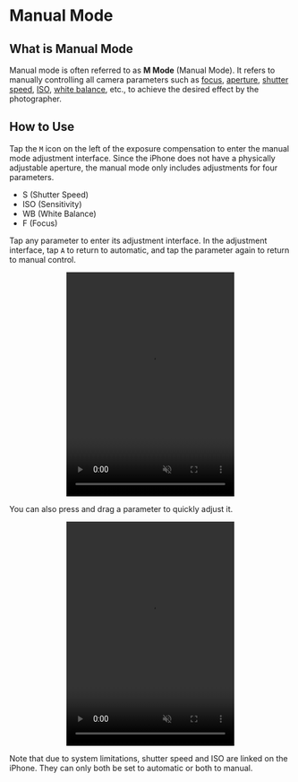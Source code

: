 # Manual Mode

## What is Manual Mode
Manual mode is often referred to as **M Mode** (Manual Mode). It refers to manually controlling all camera parameters such as [focus](https://en.wikipedia.org/wiki/Focus_(optics)), [aperture](https://en.wikipedia.org/wiki/Aperture), [shutter speed](https://en.wikipedia.org/wiki/Shutter_speed), [ISO](https://en.wikipedia.org/wiki/Film_speed), [white balance](https://en.wikipedia.org/wiki/Color_balance), etc., to achieve the desired effect by the photographer.

## How to Use
Tap the `M` icon on the left of the exposure compensation to enter the manual mode adjustment interface. 
Since the iPhone does not have a physically adjustable aperture, the manual mode only includes adjustments for four parameters.

- S (Shutter Speed)
- ISO (Sensitivity)
- WB (White Balance)
- F (Focus)

Tap any parameter to enter its adjustment interface. In the adjustment interface, tap `A` to return to automatic, and tap the parameter again to return to manual control.

<p align="center">
<video width="600" height="400" muted style="max-width: 300px; width: 100%;" controls="controls">
  <source src="/src/normal.mp4" type="video/mp4">
</video>
</p>

You can also press and drag a parameter to quickly adjust it.

<p align="center">
<video width="600" height="400" muted style="max-width: 300px; width: 100%;" controls="controls">
  <source src="/src/original.mp4" type="video/mp4">
</video>
</p>

Note that due to system limitations, shutter speed and ISO are linked on the iPhone. They can only both be set to automatic or both to manual.